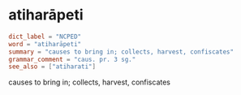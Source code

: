 # atiharāpeti

``` toml
dict_label = "NCPED"
word = "atiharāpeti"
summary = "causes to bring in; collects, harvest, confiscates"
grammar_comment = "caus. pr. 3 sg."
see_also = ["atiharati"]
```

causes to bring in; collects, harvest, confiscates

